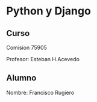 # Python y Django

## Curso

Comision 75905

Profesor: Esteban H.Acevedo

## Alumno 

Nombre: Francisco Rugiero

